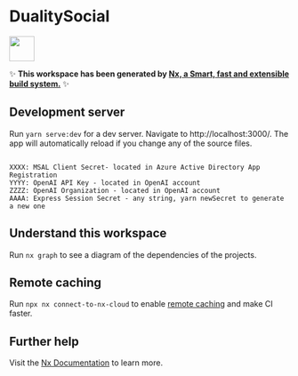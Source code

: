 # DualitySocial

<a alt="Nx logo" href="https://nx.dev" target="_blank" rel="noreferrer"><img src="https://raw.githubusercontent.com/nrwl/nx/master/images/nx-logo.png" width="45"></a>

✨ **This workspace has been generated by [Nx, a Smart, fast and extensible build system.](https://nx.dev)** ✨

## Development server

Run `yarn serve:dev` for a dev server. Navigate to http://localhost:3000/. The app will automatically reload if you change any of the source files.

 ```CLIENT_ID=dc60f3f2-3089-47dd-8151-3e7e3b29c2e8 TENANT_ID=87e87c07-f72e-4811-9730-85294c4c92e4 MSAL_CLIENT_SECRET=XXXX OPENAI_API_KEY=YYYY OPENAI_ORGANIZATION=ZZZZ EXPRESS_SESSION_SECRET=AAAA yarn serve

XXXX: MSAL Client Secret- located in Azure Active Directory App Registration
YYYY: OpenAI API Key - located in OpenAI account
ZZZZ: OpenAI Organization - located in OpenAI account
AAAA: Express Session Secret - any string, yarn newSecret to generate a new one
```

## Understand this workspace

Run `nx graph` to see a diagram of the dependencies of the projects.

## Remote caching

Run `npx nx connect-to-nx-cloud` to enable [remote caching](https://nx.app) and make CI faster.

## Further help

Visit the [Nx Documentation](https://nx.dev) to learn more.
